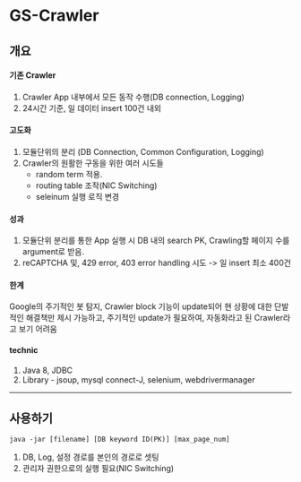 # GS-Crawler

## 개요

#### 기존 Crawler
1. Crawler App 내부에서 모든 동작 수행(DB connection, Logging)
2. 24시간 기준, 일 데이터 insert 100건 내외

#### 고도화
1. 모듈단위의 분리 (DB Connection, Common Configuration, Logging)
2. Crawler의 원활한 구동을 위한 여러 시도들
   - random term 적용.
   - routing table 조작(NIC Switching)
   - seleinum 실행 로직 변경
  
#### 성과
1. 모듈단위 분리를 통한 App 실행 시 DB 내의 search PK, Crawling할 페이지 수를 argument로 받음.
2. reCAPTCHA 및, 429 error, 403 error handling 시도 -> 일 insert 최소 400건

#### 한계
Google의 주기적인 봇 탐지, Crawler block 기능이 update되어 현 상황에 대한 단발적인 해결책만 제시 가능하고, 주기적인 update가 필요하여, 자동화라고 된 Crawler라고 보기 어려움

#### technic
1. Java 8, JDBC
2. Library - jsoup, mysql connect-J, selenium, webdrivermanager

<hr>

## 사용하기

```
java -jar [filename] [DB keyword ID(PK)] [max_page_num]
```
1. DB, Log, 설정 경로를 본인의 경로로 셋팅
2. 관리자 권한으로의 실행 필요(NIC Switching)

